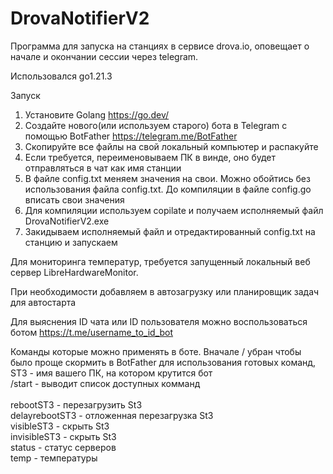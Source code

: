 # DrovaNotifierV2
Программа для запуска на станциях в сервисе drova.io, оповещает о начале и окончании сессии через telegram. 

Использовался go1.21.3

Запуск

1. Установите Golang https://go.dev/
2. Создайте нового(или используем старого) бота в Telegram с помощью BotFather https://telegram.me/BotFather
3. Скопируйте все файлы на свой локальный компьютер и распакуйте
4. Если требуется, переименовываем ПК в винде, оно будет отправляться в чат как имя станции
5. В файле config.txt меняем значения на свои. Можно обойтись без использования файла config.txt. До компиляции в файле config.go  вписать свои значения
6. Для компиляции используем copilate и получаем исполняемый файл DrovaNotifierV2.exe
7. Закидываем исполняемый файл и отредактированный config.txt на станцию и запускаем

Для мониторинга температур, требуется запущенный локальный веб сервер LibreHardwareMonitor.

При необходимости добавляем в автозагрузку или планировщик задач для автостарта

Для выяснения ID чата или ID пользователя можно воспользоваться ботом https://t.me/username_to_id_bot

Команды которые можно применять в боте. Вначале / убран чтобы было проще скормить в BotFather для использования готовых команд, ST3 - имя вашего ПК, на котором крутится бот
<BR>
/start - выводит список доступных комманд<BR>
<BR>
rebootST3 - перезагрузить St3<BR>
delayrebootST3 - отложенная перезагрузка St3<BR>
visibleST3 - скрыть St3<BR>
invisibleST3 - скрыть St3<BR>
status - статус серверов<BR>
temp - температуры<BR>

